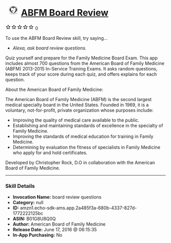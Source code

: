 # &nbsp;<img src="skill_icon" alt="ABFM Board Review icon" width="36"> [ABFM Board Review](http://alexa.amazon.com/#skills/amzn1.echo-sdk-ams.app.2a485f3a-680b-4337-827d-1772222125bc)
![0 stars](../../images/ic_star_border_black_18dp_1x.png)![0 stars](../../images/ic_star_border_black_18dp_1x.png)![0 stars](../../images/ic_star_border_black_18dp_1x.png)![0 stars](../../images/ic_star_border_black_18dp_1x.png)![0 stars](../../images/ic_star_border_black_18dp_1x.png) 0

To use the ABFM Board Review skill, try saying...

* *Alexa, ask board review questions.*

Quiz yourself and prepare for the Family Medicine Board Exam.  This app includes almost 700 questions from the American Board of Family Medicine (ABFM) 2013-2015 In-Service Training Exams.  It asks random questions, keeps track of your score during each quiz, and offers explains for each question.


About the American Board of Family Medicine:

The American Board of Family Medicine (ABFM) is the second largest medical specialty board in the United States. Founded in 1969, it is a voluntary, not-for-profit, private organization whose purposes include:
- Improving the quality of medical care available to the public.
- Establishing and maintaining standards of excellence in the specialty of Family Medicine.
- Improving the standards of medical education for training in Family Medicine.
- Determining by evaluation the fitness of specialists in Family Medicine who apply for and hold certificates.


Developed by Christopher Rock, D.O in collaboration with the American Board of Family Medicine.

***

### Skill Details

* **Invocation Name:** board review questions
* **Category:** null
* **ID:** amzn1.echo-sdk-ams.app.2a485f3a-680b-4337-827d-1772222125bc
* **ASIN:** B01G8U8Q0Q
* **Author:** American Board of Family Medicine
* **Release Date:** June 17, 2016 @ 06:15:35
* **In-App Purchasing:** No
